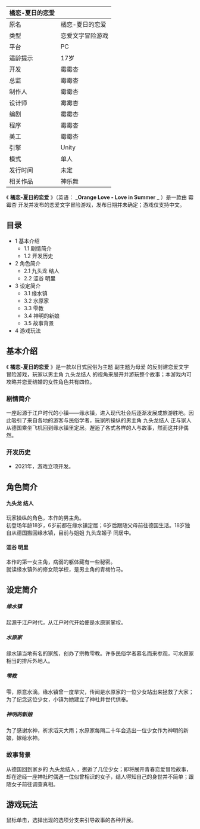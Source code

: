 |  橘恋-夏日的恋爱  ||
|---|---|
|原名  |  橘恋-夏日的恋爱   |
|类型  |  恋爱文字冒险游戏   |
|平台  |  PC   |
|适龄提示  |  17岁   |
|开发  |  霉霉杏   |
|总监  |  霉霉杏   |
|制作人  |  霉霉杏   |
|设计师  |  霉霉杏   |
|编剧  |  霉霉杏   |
|程序  |  霉霉杏   |
|美工  |  霉霉杏   |
|引擎  |  Unity   |
|模式  |  单人   |
|发行时间  |  未定   |
|相关作品  |  神乐舞   |
  
《 **橘恋-夏日的恋爱** 》（英语：  _**Orange Love - Love in Summer** _ ）是一款由  霉霉杏
开发并发布的恋爱文字冒险游戏，发布日期并未确定；游戏仅支持中文。

##  目录

  * 1  基本介绍 
    * 1.1  剧情简介 
    * 1.2  开发历史 
  * 2  角色简介 
    * 2.1  九头龙 结人 
    * 2.2  涩谷 明里 
  * 3  设定简介 
    * 3.1  缘水镇 
    * 3.2  水原家 
    * 3.3  雫教 
    * 3.4  神明的新娘 
    * 3.5  故事背景 
  * 4  游戏玩法 

##  基本介绍

《 **橘恋-夏日的恋爱** 》是一款以日式民俗为主题  副主题为母爱  的反封建恋爱文字冒险游戏，玩家以男主角  九头龙结人
的视角来展开并游玩整个故事；本游戏内可攻略并恋爱结婚的女性角色共有四位。

###  剧情简介

一座起源于江户时代的小镇——缘水镇，进入现代社会后逐渐发展成旅游胜地。因此吸引了来自各地的游客与民俗学者，玩家所操纵的男主角  九头龙结人
正与家人从德国乘坐飞机回到缘水镇里定居。邂逅了各式各样的人与故事，然而这并非偶然。

###  开发历史

  * 2021年，游戏立项开发。 

##  角色简介

####  九头龙 结人

玩家操纵的角色，本作的男主角。  
初登场年龄18岁，6岁前都在缘水镇定居；6岁后跟随父母前往德国生活。18岁独自从德国搬回缘水镇，目前与姐姐  九头龙姬子  同居中。

####  涩谷 明里

本作的第一女主角，病弱的躯体藏有一些秘密。  
就读缘水镇外的修女院学校，是男主角的青梅竹马。

##  设定简介

#####  缘水镇

起源于江户时代，从江户时代开始便是水原家掌权。

#####  水原家

缘水镇当地有名的家族，创办了宗教雫教。许多民俗学者慕名而来参观，可水原家相当的排斥外地人。

#####  雫教

雫，原意水滴。缘水镇曾一度旱灾，传闻是水原家的一位少女站出来拯救了大家；为了纪念这位少女，小镇为她建立了神社并世代供奉。

#####  神明的新娘

为了感谢水神，祈求滔天大雨；水原家每隔二十年会选出一位少女作为神明的新娘，嫁给水神。

###  故事背景

从德国回到家乡的  九头龙结人
，邂逅了几位少女；即将展开青春恋爱冒险故事，却在途经一座神社时偶遇一位似曾相识的女子，结人得知自己的身世并不简单；跟随女子前往调查真相。

##  游戏玩法

鼠标单击，选择出现的选项分支来引导故事的各种开展。

